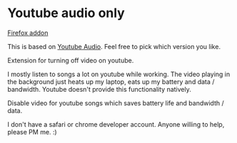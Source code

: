 Youtube audio only
=============

[Firefox addon](https://addons.mozilla.org/en-US/firefox/addon/youtube-audio_only/)

This is based on [Youtube Audio](https://github.com/animeshkundu/youtube-audio). Feel free to pick which version you like.

Extension for turning off video on youtube.

I mostly listen to songs a lot on youtube while working. The video playing in the background just heats up my laptop, eats up my battery and data / bandwidth. Youtube doesn't provide this functionality natively.

Disable video for youtube songs which saves battery life and bandwidth / data.

I don't have a safari or chrome developer account. Anyone willing to help, please PM me. :)

